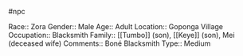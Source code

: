 #npc 

Race:: Zora
Gender:: Male
Age:: Adult
Location:: Goponga Village
Occupation:: Blacksmith
Family:: [[Tumbo]] (son), [[Keye]] (son), Mei (deceased wife)
Comments:: Boné Blacksmith
Type:: Medium

